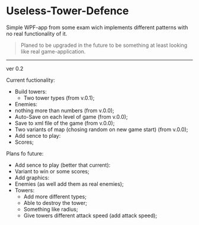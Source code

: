 # Useless-Tower-Defence

Simple WPF-app from some exam wich implements different patterns with no real functionality of it.
> Planed to be upgraded in the future to be something at least looking like real game-application.

---

ver 0.2

Current fuctionality:
* Build towers:
  * Two tower types (from v.0.1);
 * Enemies:
  * nothing more than numbers (from v.0.0);
 * Auto-Save on each level of game (from v.0.0);
 * Save to xml file of the game (from v.0.0);
 * Two variants of map (chosing random on new game start) (from v.0.0);
 * Add sence to play:
  * Scores;

 Plans fo future:
 * Add sence to play (better that current):
  * Variant to win or some scores;
 * Add graphics:
  * Enemies (as well add them as real enemies);
  * Towers:
    * Add more different types; 
	* Able to destroy the tower;
	* Something like radius;
	* Give towers different attack speed (add attack speed);
